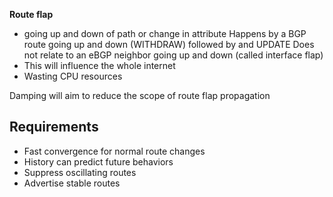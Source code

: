 
**Route flap**
* going up and down of path or change in attribute
	Happens by a BGP route going up and down (WITHDRAW) followed by and UPDATE
	Does not relate to an eBGP neighbor going up and down (called interface flap)
* This will influence the whole internet
* Wasting CPU resources

Damping will aim to reduce the scope of route flap propagation

## Requirements

* Fast convergence for normal route changes
* History can predict future behaviors
* Suppress oscillating routes 
* Advertise stable routes